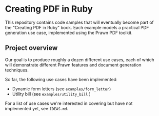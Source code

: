 # Creating PDF in Ruby

This repository contains code samples that will eventually become part of the
"Creating PDF in Ruby" book. Each example models a practical PDF generation
use case, implemented using the Prawn PDF toolkit.

## Project overview

Our goal is to produce roughly a dozen different use cases, each of which
will demonstrate different Prawn features and document generation techniques.

So far, the following use cases have been implemented:

* Dynamic form letters (see `examples/form_letter`)
* Utility bill (see `examples/utility_bill` )

For a list of use cases we're interested in covering but have not implemented
yet, see `IDEAS.md`.
